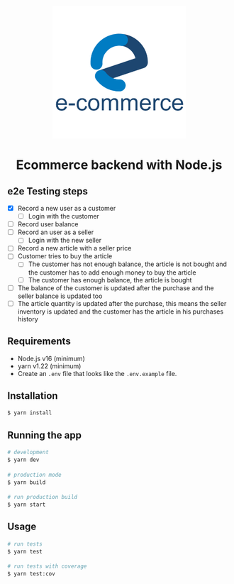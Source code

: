 <p align="center"><img src="logo.png" style="height: 300px; width: auto;" /></p>

<h1 align="center">Ecommerce backend with Node.js</h1>

## e2e Testing steps

- [x] Record a new user as a customer
  - [ ] Login with the customer
- [ ] Record user balance
- [ ] Record an user as a seller
  - [ ] Login with the new seller
- [ ] Record a new article with a seller price
- [ ] Customer tries to buy the article
  - [ ] The customer has not enough balance, the article is not bought and the customer has to add enough money to buy the article
  - [ ] The customer has enough balance, the article is bought
- [ ] The balance of the customer is updated after the purchase and the seller balance is updated too
- [ ] The article quantity is updated after the purchase, this means the seller inventory is updated and the customer has the article in his purchases history

## Requirements

- Node.js v16 (minimum)
- yarn v1.22 (minimum)
- Create an `.env` file that looks like the `.env.example` file.

## Installation

```bash
$ yarn install
```

## Running the app

```bash
# development
$ yarn dev

# production mode
$ yarn build

# run production build
$ yarn start
```

## Usage

```bash
# run tests
$ yarn test

# run tests with coverage
$ yarn test:cov
```

